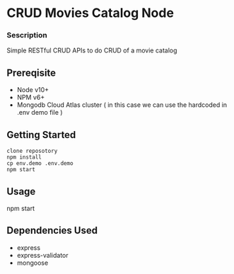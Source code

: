 # CRUD Movies Catalog Node

### Sescription

Simple RESTful CRUD APIs to do CRUD of a movie catalog

## Prereqisite

- Node v10+
- NPM v6+
- Mongodb Cloud Atlas cluster ( in this case we can use the hardcoded in .env demo file  )

## Getting Started

```
clone reposotory
npm install
cp env.demo .env.demo
npm start

```

## Usage
 
 npm start


## Dependencies Used
- express
- express-validator
- mongoose
